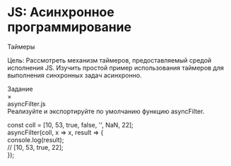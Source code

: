 # JS: Асинхронное программирование

Таймеры

Цель: Рассмотреть механизм таймеров, предоставляемый средой исполнения JS. Изучить простой пример использования таймеров для выполнения синхронных задач асинхронно.

Задание<br/>
×<br/>
asyncFilter.js<br/>
Реализуйте и экспортируйте по умолчанию функцию asyncFilter.

const coll = [10, 53, true, false, '', NaN, 22];<br/>
asyncFilter(coll, x => x, result => {<br/>
  console.log(result);<br/>
  // [10, 53, true, 22];<br/>
});
